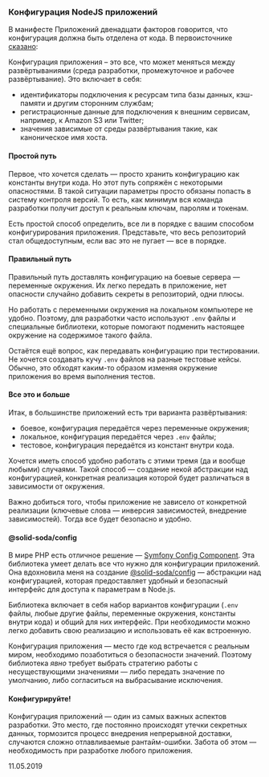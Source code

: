 ### Конфигурация NodeJS приложений

В манифесте Приложений двенадцати факторов говорится, что конфигурация должна быть отделена от кода. В первоисточнике [сказано](https://habr.com/ru/post/258739/#config):

Конфигурация приложения – это все, что может меняться между развёртываниями (среда разработки, промежуточное и рабочее развёртывание). Это включает в себя:

- идентификаторы подключения к ресурсам типа базы данных, кэш-памяти и другим сторонним службам;
- регистрационные данные для подключения к внешним сервисам, например, к Amazon S3 или Twitter;
- значения зависимые от среды развёртывания такие, как каноническое имя хоста.

#### Простой путь

Первое, что хочется сделать — просто хранить конфигурацию как константы внутри кода. Но этот путь сопряжён с некоторыми опасностями. В такой ситуации параметры просто обязаны попасть в систему контроля версий. То есть, как минимум вся команда разработки получит доступ к реальным ключам, паролям и токенам.

Есть простой способ определить, все ли в порядке с вашим способом конфигурирования приложения. Представьте, что весь репозиторий стал общедоступным, если вас это не пугает — все в порядке.

#### Правильный путь

Правильный путь доставлять конфигурацию на боевые сервера — переменные окружения. Их легко передать в приложение, нет опасности случайно добавить секреты в репозиторий, одни плюсы. 

Но работать с переменными окружения на локальном компьютере не удобно. Поэтому, для разработки часто используют `.env` файлы и специальные библиотеки, которые помогают подменить настоящее окружение на содержимое такого файла.

Остаётся ещё вопрос, как передавать конфигурацию при тестировании. Не хочется создавать кучу `.env` файлов на разные тестовые кейсы. Обычно, это обходят каким-то образом изменяя окружение приложения во время выполнения тестов.

#### Все это и больше

Итак, в большинстве приложений есть три варианта развёртывания:

- боевое, конфигурация передаётся через переменные окружения;
- локальное, конфигурация передаётся через `.env` файлы;
- тестовое, конфигурация передаётся из констант внутри кода.

Хочется иметь способ удобно работать с этими тремя (да и вообще любыми) случаями. Такой способ — создание некой абстракции над конфигурацией, конкретная реализация которой будет различаться в зависимости от окружения.

Важно добиться того, чтобы приложение не зависело от конкретной реализации (ключевые слова — инверсия зависимостей, внедрение зависимостей). Тогда все будет безопасно и удобно.

#### @solid-soda/config

В мире PHP есть отличное решение — [Symfony Config Component](https://symfony.com/doc/current/components/config.html). Эта библиотека умеет делать все что нужно для конфигурации приложений. Она вдохновила меня на создание [@solid-soda/config](https://github.com/solid-soda/config) — абстракции над конфигурацией, которая предоставляет удобный и безопасный интерфейс для доступа к параметрам в Node.js.

Библиотека включает в себя набор вариантов конфигурации (`.env` файлы, любые другие файлы, переменные окружения, константы внутри кода) и общий для них интерфейс. При необходимости можно легко добавить свою реализацию и использовать её как встроенную.

Конфигурация приложения — место где код встречается с реальным миром, необходимо позаботиться о безопасности значений. Поэтому библиотека *явно* требует выбрать стратегию работы с несуществующими значениями — либо передать значение по умолчанию, либо согласиться на выбрасывание исключения.

#### Конфигурируйте!

Конфигурация приложений — один из самых важных аспектов разработки. Это место, где постоянно происходят утечки секретных данных, тормозится процесс внедрения непрерывной доставки, случаются сложно отлавливаемые рантайм-ошибки. Забота об этом — необходимость при разработке любого приложения.

11.05.2019
